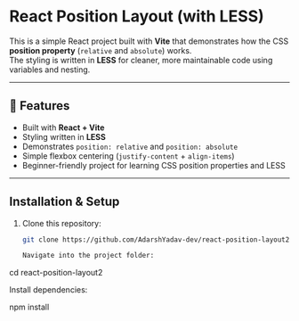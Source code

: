 # React Position Layout (with LESS)

This is a simple React project built with **Vite** that demonstrates how the CSS **position property** (`relative` and `absolute`) works.  
The styling is written in **LESS** for cleaner, more maintainable code using variables and nesting.

---

## 🚀 Features

- Built with **React + Vite**
- Styling written in **LESS**
- Demonstrates `position: relative` and `position: absolute`
- Simple flexbox centering (`justify-content` + `align-items`)
- Beginner-friendly project for learning CSS position properties and LESS

---

## Installation & Setup

1. Clone this repository:

   ```bash
   git clone https://github.com/AdarshYadav-dev/react-position-layout2.git

   Navigate into the project folder:
   ```

cd react-position-layout2

Install dependencies:

npm install


